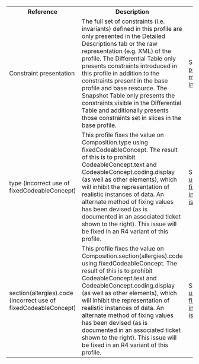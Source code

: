<table class="list" width="100%">
<tbody>
  <tr>
    <th>Reference</th>
    <th>Description</th>
    <th>Issue No.</th>
  </tr>
  <tr>
        <td>Constraint presentation</td>
        <td>The full set of constraints (i.e. invariants) defined in this profile are only presented in the Detailed Descriptions tab or the raw representation (e.g. XML) of the profile. The Differential Table only presents constraints introduced in this profile in addition to the constraints present in the base profile and base resource. The Snapshot Table only presents the constraints visible in the Differential Table and additionally presents those constraints set in slices in the base profile.</td>
        <td>See Zulip <a href="https://chat.fhir.org/#narrow/stream/179252-IG-creation/topic/Derived.20profile.20snapshot.20missing.20upstream.20invariants">Derived profile snapshot missing upstream invariants</a> stream</td>
  </tr>
  <tr>
        <td>type (incorrect use of fixedCodeableConcept)</td>
        <td>This profile fixes the value on Composition.type using fixedCodeableConcept. The result of this is to prohibit CodeableConcept.text and CodeableConcept.coding.display (as well as other elements), which will inhibit the representation of realistic instances of data. An alternate method of fixing values has been devised (as is documented in an associated ticket shown to the right). This issue will be fixed in an R4 variant of this profile.</td>
        <td>See GitHub <a href="https://github.com/AuDigitalHealth/ci-fhir-stu3/issues/48">Incorrect use of fixedCodeableConcept in various profiles, issue #48</a></td>
  </tr>
  <tr>
        <td>section(allergies).code (incorrect use of fixedCodeableConcept)</td>
        <td>This profile fixes the value on Composition.section(allergies).code using fixedCodeableConcept. The result of this is to prohibit CodeableConcept.text and CodeableConcept.coding.display (as well as other elements), which will inhibit the representation of realistic instances of data. An alternate method of fixing values has been devised (as is documented in an associated ticket shown to the right). This issue will be fixed in an R4 variant of this profile.</td>
        <td>See GitHub <a href="https://github.com/AuDigitalHealth/ci-fhir-stu3/issues/48">Incorrect use of fixedCodeableConcept in various profiles, issue #48</a></td>
 </tr>
</tbody>
</table>
